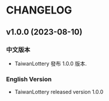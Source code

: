 # CHANGELOG

## v1.0.0 (2023-08-10)

### 中文版本

- TaiwanLottery 發布 1.0.0 版本.

### English Version

- TaiwanLottery released version 1.0.0
